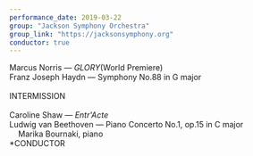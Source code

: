 ```yaml
---
performance_date: 2019-03-22
group: "Jackson Symphony Orchestra"
group_link: "https://jacksonsymphony.org"
conductor: true
---
```

Marcus Norris — _GLORY_(World Premiere)<br/>
Franz Joseph Haydn — Symphony No.88 in G major<br/>
<br/>
INTERMISSION<br/>
<br/>
Caroline Shaw — _Entr'Acte_<br/>
Ludwig van Beethoven — Piano Concerto No.1, op.15 in C major<br/>
&nbsp;&nbsp;&nbsp;&nbsp;Marika Bournaki, piano<br/>
*CONDUCTOR
